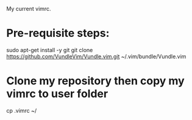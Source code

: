 My current vimrc.

# Pre-requisite steps:
sudo apt-get install -y git
git clone https://github.com/VundleVim/Vundle.vim.git ~/.vim/bundle/Vundle.vim

# Clone my repository then copy my vimrc to user folder
cp .vimrc ~/
